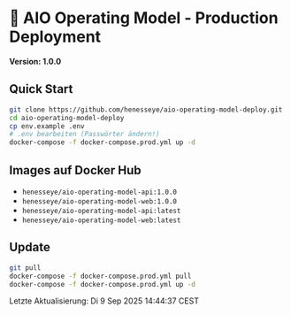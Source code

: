 # 🚀 AIO Operating Model - Production Deployment

**Version: 1.0.0**

## Quick Start

```bash
git clone https://github.com/henesseye/aio-operating-model-deploy.git
cd aio-operating-model-deploy
cp env.example .env
# .env bearbeiten (Passwörter ändern!)
docker-compose -f docker-compose.prod.yml up -d
```

## Images auf Docker Hub

- `henesseye/aio-operating-model-api:1.0.0`
- `henesseye/aio-operating-model-web:1.0.0`
- `henesseye/aio-operating-model-api:latest`
- `henesseye/aio-operating-model-web:latest`

## Update

```bash
git pull
docker-compose -f docker-compose.prod.yml pull
docker-compose -f docker-compose.prod.yml up -d
```

Letzte Aktualisierung: Di  9 Sep 2025 14:44:37 CEST
